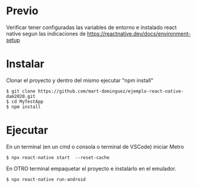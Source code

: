 # Previo
Verificar tener configuradas las variables de entorno e instalado react native  segun las indicaciones de https://reactnative.dev/docs/environment-setup
# Instalar
Clonar el proyecto y dentro del mismo ejecutar "npm install" 

```
$ git clone https://github.com/mart-dominguez/ejemplo-react-native-dam2020.git
$ cd MyTestApp
$ npm install
```

# Ejecutar
En un terminal (en un cmd o consola o terminal de VSCode) iniciar Metro
```
$ npx react-native start  --reset-cache
```

En OTRO terminal empaquetar el proyecto e instalarlo en el emulador.
```
$ npx react-native run-android
```


